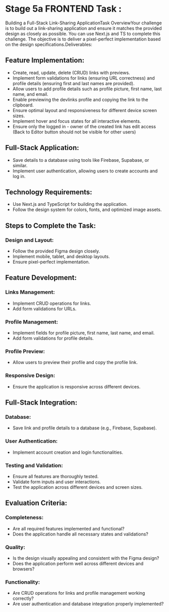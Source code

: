 # Stage 5a FRONTEND Task : 
Building a Full-Stack Link-Sharing ApplicationTask OverviewYour challenge is to build out a link-sharing application and ensure it matches the provided design as closely as possible. You can use Next.js and TS to complete this challenge. The objective is to deliver a pixel-perfect implementation based on the design specifications.Deliverables:

## Feature Implementation:
* Create, read, update, delete (CRUD) links with previews.
* Implement form validations for links (ensuring URL correctness) and profile details (ensuring first and last names are provided).
* Allow users to add profile details such as profile picture, first name, last name, and email.
* Enable previewing the devlinks profile and copying the link to the clipboard.
* Ensure optimal layout and responsiveness for different device screen sizes.
* Implement hover and focus states for all interactive elements.
* Ensure only the logged in - owner of the created link has edit access (Back to Editor button should not be visible for other users)

## Full-Stack Application:
* Save details to a database using tools like Firebase, Supabase, or similar.
* Implement user authentication, allowing users to create accounts and log in.

## Technology Requirements:
* Use Next.js and TypeScript for building the application.
* Follow the design system for colors, fonts, and optimized image assets.

## Steps to Complete the Task:
### Design and Layout:
* Follow the provided Figma design closely.
* Implement mobile, tablet, and desktop layouts.
* Ensure pixel-perfect implementation.

## Feature Development:
### Links Management:
* Implement CRUD operations for links.
* Add form validations for URLs.
### Profile Management:
* Implement fields for profile picture, first name, last name, and email.
* Add form validations for profile details.
### Profile Preview:
* Allow users to preview their profile and copy the profile link.
### Responsive Design:
* Ensure the application is responsive across different devices.

##  Full-Stack Integration:
### Database:
* Save link and profile details to a database (e.g., Firebase, Supabase).
### User Authentication:
* Implement account creation and login functionalities.
### Testing and Validation:
* Ensure all features are thoroughly tested.
* Validate form inputs and user interactions.
* Test the application across different devices and screen sizes.

## Evaluation Criteria:
### Completeness:
* Are all required features implemented and functional?
* Does the application handle all necessary states and validations?
### Quality:
* Is the design visually appealing and consistent with the Figma design?
* Does the application perform well across different devices and browsers?
### Functionality:
* Are CRUD operations for links and profile management working correctly?
* Are user authentication and database integration properly implemented?

